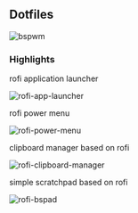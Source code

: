 ## Dotfiles

![bspwm](https://user-images.githubusercontent.com/10807119/182010003-e8e08a46-d782-4ca1-953c-910621b39130.png)

### Highlights

rofi application launcher

![rofi-app-launcher](https://user-images.githubusercontent.com/10807119/182010112-c6abc83e-0c8f-4a01-b75c-f5cb4946e91c.png)

rofi power menu

![rofi-power-menu](https://user-images.githubusercontent.com/10807119/182010183-7b7c3c50-035c-4963-99d7-2bbda63f018b.png)

clipboard manager based on rofi

![rofi-clipboard-manager](https://user-images.githubusercontent.com/10807119/182010259-8d02c4e0-103e-4c03-9aa4-d992ace11988.png)

simple scratchpad based on rofi

![rofi-bspad](https://user-images.githubusercontent.com/10807119/182010532-0a7300e9-3f19-4e8b-96b6-2398040ca1b7.gif)
